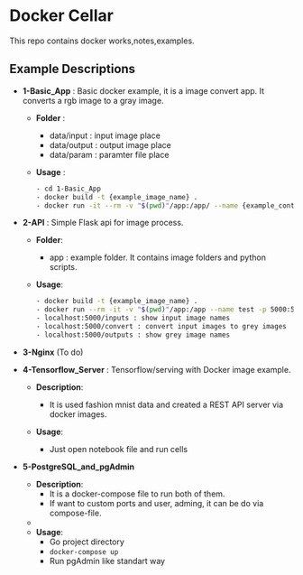 # Docker Cellar

This repo contains docker works,notes,examples.

## Example Descriptions

- **1-Basic_App** : Basic docker example, it is a image convert app. It converts a rgb image to a gray image.
  
  - **Folder** :

    - data/input : input image place
    - data/output : output image place
    - data/param : paramter file place

  - **Usage** :

    ``` bash
    - cd 1-Basic_App
    - docker build -t {example_image_name} .
    - docker run -it --rm -v "$(pwd)"/app:/app/ --name {example_container_name} {example_image_name}
    ```

- **2-API** : Simple Flask api for image process.
  
  - **Folder**:
  
    - app : example folder. It contains image folders and python scripts.

  - **Usage**:

    ```Bash
    - docker build -t {example_image_name} .
    - docker run --rm -it -v "$(pwd)"/app:/app --name test -p 5000:5000 {example_image_name} 
    - localhost:5000/inputs : show input image names
    - localhost:5000/convert : convert input images to grey images
    - localhost:5000/outputs : show grey image names
    ```

- **3-Nginx** (To do)

- **4-Tensorflow_Server** : Tensorflow/serving with Docker image example.

  - **Description**:
  
    - It is used fashion mnist data and created a REST API server via docker images.

  - **Usage**:
  
    - Just open notebook file and run cells

- **5-PostgreSQL_and_pgAdmin**
  - **Description**:
    - It is a docker-compose file to run both of them.
    - If want to custom ports and user, adming, it can be do via compose-file.
  -
  - **Usage**:
    - Go project directory
    - `docker-compose up`
    - Run pgAdmin like standart way
